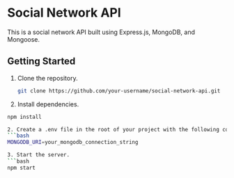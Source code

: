 # Social Network API

This is a social network API built using Express.js, MongoDB, and Mongoose.

## Getting Started

1. Clone the repository.

   ```bash
   git clone https://github.com/your-username/social-network-api.git

 1. Install dependencies.
   ```bash
   npm install
 
 2. Create a .env file in the root of your project with the following content:
   ```bash
   MONGODB_URI=your_mongodb_connection_string

 3. Start the server.
   ```bash
   npm start

 


